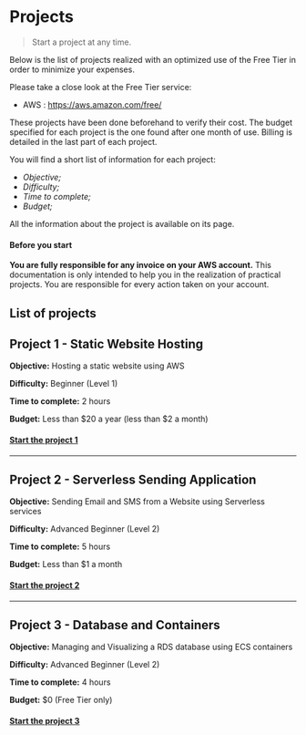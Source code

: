 # Projects

> Start a project at any time.

Below is the list of projects realized with an optimized use of the Free Tier in order to minimize your expenses.

Please take a close look at the Free Tier service:
- AWS : https://aws.amazon.com/free/

These projects have been done beforehand to verify their cost. The budget specified for each project is the one found after one month of use. Billing is detailed in the last part of each project.

You will find a short list of information for each project:
- *Objective;*
- *Difficulty;*
- *Time to complete;*
- *Budget;*

All the information about the project is available on its page.

#### Before you start
**You are fully responsible for any invoice on your AWS account.** This documentation is only intended to help you in the realization of practical projects. You are responsible for every action taken on your account.

## List of projects

## Project 1 - Static Website Hosting

**Objective:** Hosting a static website using AWS

**Difficulty:** Beginner (Level 1)

**Time to complete:** 2 hours

**Budget:** Less than $20 a year (less than $2 a month)

#### [Start the project 1](../projects/project-1/README.md)

___

## Project 2 - Serverless Sending Application

**Objective:** Sending Email and SMS from a Website using Serverless services

**Difficulty:** Advanced Beginner (Level 2)

**Time to complete:** 5 hours

**Budget:** Less than $1 a month

#### [Start the project 2](../projects/project-2/README.md)

___

## Project 3 - Database and Containers

**Objective:** Managing and Visualizing a RDS database using ECS containers

**Difficulty:** Advanced Beginner (Level 2)

**Time to complete:** 4 hours

**Budget:** $0 (Free Tier only)

#### [Start the project 3](../projects/project-3/README.md)